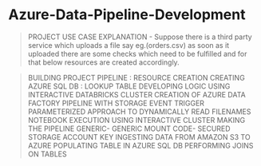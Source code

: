 # Azure-Data-Pipeline-Development

> PROJECT USE CASE EXPLANATION - Suppose there is a third party service which uploads a file say eg.(orders.csv) as soon as it uploaded there are some checks which need to be fulfilled and for that below resources are created accordingly.

> BUILDING PROJECT PIPELINE : RESOURCE CREATION
> CREATING AZURE SQL DB : LOOKUP TABLE
> DEVELOPING LOGIC USING INTERACTIVE DATABRICKS CLUSTER
> CREATION OF AZURE DATA FACTORY PIPELINE WITH STORAGE EVENT TRIGGER
> PARAMETERIZED APPROACH TO DYNAMICALLY READ FILENAMES
> NOTEBOOK EXECUTION USING INTERACTIVE CLUSTER
> MAKING THE PIPELINE GENERIC- GENERIC MOUNT CODE- SECURED STORAGE ACCOUNT KEY
> INGESTING DATA FROM AMAZON S3 TO AZURE
> POPULATING TABLE IN AZURE SQL DB
> PERFORMING JOINS ON TABLES
